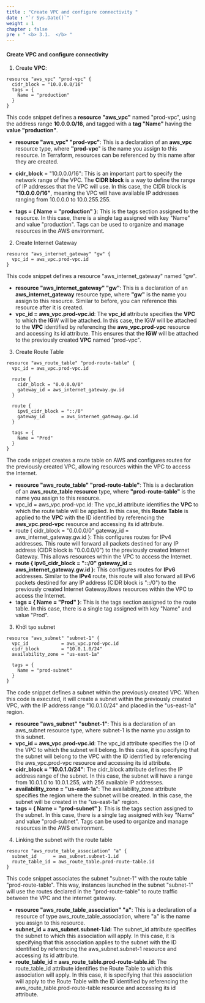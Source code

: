```yaml
---
title : "Create VPC and configure connectivity "
date : "`r Sys.Date()`"
weight : 1
chapter : false
pre : " <b> 3.1.  </b> "
---
```


#### Create VPC and configure connectivity 

1. Create **VPC**:
```
resource "aws_vpc" "prod-vpc" {
  cidr_block = "10.0.0.0/16"
  tags = {
    Name = "production"
  }
}
```

This code snippet defines a **resource "aws_vpc"** named "prod-vpc", using the address range **10.0.0.0/16**, and tagged with a **tag "Name"** having the **value "production"**.
* **resource "aws_vpc" "prod-vpc"**: This is a declaration of an **aws_vpc** resource type, where **"prod-vpc**" is the name you assign to this resource. In Terraform, resources can be referenced by this name after they are created.
* **cidr_block** = "10.0.0.0/16": This is an important part to specify the network range of the VPC. The **CIDR block** is a way to define the range of IP addresses that the VPC will use. In this case, the CIDR block is **"10.0.0.0/16"**, meaning the VPC will have available IP addresses ranging from 10.0.0.0 to 10.0.255.255.

* **tags = { Name = "production" }**: This is the tags section assigned to the resource. In this case, there is a single tag assigned with key "Name" and value "production". Tags can be used to organize and manage resources in the AWS environment.

2. Create Internet Gateway
```
resource "aws_internet_gateway" "gw" {
  vpc_id = aws_vpc.prod-vpc.id
}
```
This code snippet defines a resource "aws_internet_gateway" named "gw".
* **resource "aws_internet_gateway" "gw"**: This is a declaration of an **aws_internet_gateway** resource type, where **"gw"** is the name you assign to this resource. Similar to before, you can reference this resource after it is created.
* **vpc_id = aws_vpc.prod-vpc.id**: The **vpc_id** attribute specifies the **VPC** to which the I**G**W will be attached. In this case, the IGW will be attached to the **VPC** identified by referencing the **aws_vpc.prod-vpc** resource and accessing its id attribute. This ensures that the **IGW** will be attached to the previously created **VPC** named "prod-vpc".
3. Create Route Table
```
resource "aws_route_table" "prod-route-table" {
  vpc_id = aws_vpc.prod-vpc.id

  route {
    cidr_block = "0.0.0.0/0"
    gateway_id = aws_internet_gateway.gw.id
  }

  route {
    ipv6_cidr_block = "::/0"
    gateway_id      = aws_internet_gateway.gw.id
  }

  tags = {
    Name = "Prod"
  }
}
```
The code snippet creates a route table on AWS and configures routes for the previously created VPC, allowing resources within the VPC to access the Internet.
* **resource "aws_route_table" "prod-route-table"**: This is a declaration of an **aws_route_table resource** type, where **"prod-route-table"** is the name you assign to this resource.
* vpc_id = aws_vpc.prod-vpc.id: The vpc_id attribute identifies the **VPC** to which the route table will be applied. In this case, this **Route Table** is applied to the **VPC** with the ID identified by referencing the **aws_vpc.prod-vpc** resource and accessing its id attribute.
* route { cidr_block = "0.0.0.0/0" gateway_id = aws_internet_gateway.gw.id }: This configures routes for IPv4 addresses. This route will forward all packets destined for any IP address (CIDR block is "0.0.0.0/0") to the previously created Internet Gateway. This allows resources within the VPC to access the Internet.
* **route { ipv6_cidr_block = "::/0" gateway_id = aws_internet_gateway.gw.id }**: This configures routes for **IPv6** addresses. Similar to the **IPv4** route, this route will also forward all IPv6 packets destined for any IP address (CIDR block is "::/0") to the previously created Internet Gateway.llows resources within the VPC to access the Internet.
* t**ags = { Name = "Prod" }**: This is the tags section assigned to the route table. In this case, there is a single tag assigned with key "Name" and value "Prod".

3. Khởi tạo subnet
```
resource "aws_subnet" "subnet-1" {
  vpc_id            = aws_vpc.prod-vpc.id
  cidr_block        = "10.0.1.0/24"
  availability_zone = "us-east-1a"

  tags = {
    Name = "prod-subnet"
  }
}
```

The code snippet defines a subnet within the previously created VPC. When this code is executed, it will create a subnet within the previously created VPC, with the IP address range "10.0.1.0/24" and placed in the "us-east-1a" region.
* **resource "aws_subnet" "subnet-1"**: This is a declaration of an aws_subnet resource type, where subnet-1 is the name you assign to this subnet.
* **vpc_id = aws_vpc.prod-vpc.id**: The vpc_id attribute specifies the ID of the VPC to which the subnet will belong. In this case, it is specifying that the subnet will belong to the VPC with the ID identified by referencing the aws_vpc.prod-vpc resource and accessing its id attribute.
* **cidr_block = "10.0.1.0/24"**: The cidr_block attribute defines the IP address range of the subnet. In this case, the subnet will have a range from 10.0.1.0 to 10.0.1.255, with 256 available IP addresses.
* **availability_zone = "us-east-1a**": The availability_zone attribute specifies the region where the subnet will be created. In this case, the subnet will be created in the "us-east-1a" region.
* **tags = { Name = "prod-subnet" }**: This is the tags section assigned to the subnet. In this case, there is a single tag assigned with key "Name" and value "prod-subnet". Tags can be used to organize and manage resources in the AWS environment.

4.  Linking the subnet with the route table
```
resource "aws_route_table_association" "a" {
  subnet_id      = aws_subnet.subnet-1.id
  route_table_id = aws_route_table.prod-route-table.id
}
```
This code snippet associates the subnet "subnet-1" with the route table "prod-route-table". This way, instances launched in the subnet "subnet-1" will use the routes declared in the "prod-route-table" to route traffic between the VPC and the internet gateway.

* **resource "aws_route_table_association" "a"**: This is a declaration of a resource of type aws_route_table_association, where "a" is the name you assign to this resource.
* **subnet_id = aws_subnet.subnet-1.id:** The subnet_id attribute specifies the subnet to which this association will apply. In this case, it is specifying that this association applies to the subnet with the ID identified by referencing the aws_subnet.subnet-1 resource and accessing its id attribute.
* **route_table_id = aws_route_table.prod-route-table.id**: The route_table_id attribute identifies the Route Table to which this association will apply. In this case, it is specifying that this association will apply to the Route Table with the ID identified by referencing the aws_route_table.prod-route-table resource and accessing its id attribute.